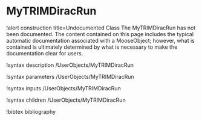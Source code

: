 <!-- MOOSE Documentation Stub: Remove this when content is added. -->

# MyTRIMDiracRun

!alert construction title=Undocumented Class
The MyTRIMDiracRun has not been documented. The content contained on this page includes the
typical automatic documentation associated with a MooseObject; however, what is contained is
ultimately determined by what is necessary to make the documentation clear for users.

!syntax description /UserObjects/MyTRIMDiracRun

!syntax parameters /UserObjects/MyTRIMDiracRun

!syntax inputs /UserObjects/MyTRIMDiracRun

!syntax children /UserObjects/MyTRIMDiracRun

!bibtex bibliography
